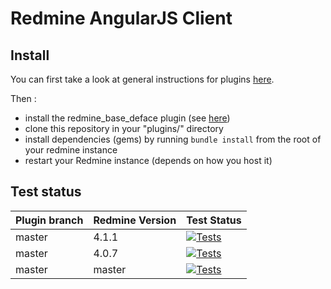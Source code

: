 Redmine AngularJS Client
========================

Install
-------

You can first take a look at general instructions for plugins [here](http://www.redmine.org/wiki/redmine/Plugins).

Then :

* install the redmine_base_deface plugin (see [here](https://github.com/jbbarth/redmine_base_deface))
* clone this repository in your "plugins/" directory
* install dependencies (gems) by running `bundle install` from the root of your redmine instance
* restart your Redmine instance (depends on how you host it)

Test status
----------


|Plugin branch| Redmine Version   | Test Status      |
|-------------|-------------------|------------------|
|master       | 4.1.1             | [![Tests][1]][5] |  
|master       | 4.0.7             | [![Tests][2]][5] |
|master       | master            | [![Tests][3]][5] |

[1]: https://github.com/nanego/redmine_angular_ui/workflows/Tests%204.1.1/badge.svg
[2]: https://github.com/nanego/redmine_angular_ui/workflows/Tests%204.0.7/badge.svg
[3]: https://github.com/nanego/redmine_angular_ui/workflows/Tests%20Master/badge.svg
[5]: https://github.com/nanego/redmine_angular_ui/actions?query=workflow%3ATests
